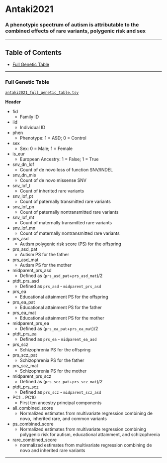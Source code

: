 # Antaki2021

### A phenotypic spectrum of autism is attributable to the combined effects of rare variants, polygenic risk and sex

-------------

## Table of Contents
* [Full Genetic Table](#full_genetic_table)


-------

### Full Genetic Table

[`antaki2021_full_genetic_table.tsv`](https://github.com/sebatlab/Antaki2021/blob/main/antaki2021_full_genetic_table.tsv)

**Header**

* fid
  * Family ID
* iid
  * Individual ID
* phen
  * Phenotype: 1 = ASD; 0 = Control
* sex
  * Sex: 0 = Male; 1 =  Female
* is_eur
  * European Ancestry: 1 = False; 1 = True
* snv_dn_lof
  * Count of de novo loss of function SNV/INDEL 
* snv_dn_mis
  * Count of de novo missense SNV
* snv_lof_t
  * Count of inherited rare variants
* snv_lof_pt
  * Count of paternally transmitted rare variants
* snv_lof_pn
  * Count of paternally nontransmitted rare variants 
* snv_lof_mt
  * Count of maternally transmitted rare variants
* snv_lof_mn
  * Count of maternally nontransmitted rare variants
* prs_asd
  * Autism polygenic risk score (PS) for the offspring 
* prs_asd_pat
  * Autism PS for the father
* prs_asd_mat
  * Autism PS for the mother
* midparent_prs_asd
  * Defined as (`prs_asd_pat`+`prs_asd_mat`)/2
* ptdt_prs_asd
  * Defined as `prs_asd` - `midparent_prs_asd` 
* prs_ea
  * Educational attainment PS for the offspring
* prs_ea_pat
  * Educational attainment PS for the father
* prs_ea_mat
  * Educational attainment PS for the mother
* midparent_prs_ea
  * Defined as (`prs_ea_pat`+`prs_ea_mat`)/2
* ptdt_prs_ea
  * Defined as `prs_ea` - `midparent_ea_asd` 
* prs_scz
  * Schizophrenia PS for the offspring
* prs_scz_pat
  * Schizophrenia PS for the father
* prs_scz_mat
  * Schizophrenia PS for the mother
* midparent_prs_scz
  * Defined as (`prs_scz_pat`+`prs_scz_mat`)/2
* ptdt_prs_scz
  * Defined as `prs_scz` - `midparent_scz_asd` 
* PC1 .. PC10
  * First ten ancestry principal components
* all_combined_score
  * Normalized estimates from multivariate regression combining de novo, inherited rare, and common variants
* ps_combined_score
  * Normalized estimates from multivariate regression combining polygenic risk for autism, educational attainment, and schizophrenia
* rare_combined_score
  * normalized estimates from multivariate regression combining de novo and inherited rare variants 

---------------
